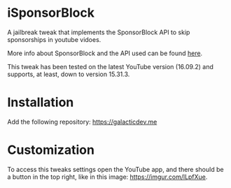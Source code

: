 # iSponsorBlock
A jailbreak tweak that implements the SponsorBlock API to skip sponsorships in youtube vidoes.

More info about SponsorBlock and the API used can be found [here](https://sponsor.ajay.app).

This tweak has been tested on the latest YouTube version (16.09.2) and supports, at least, down to version 15.31.3.

# Installation

Add the following repository: https://galacticdev.me

# Customization
To access this tweaks settings open the YouTube app, and there should be a button in the top right, like in this image: https://imgur.com/lLpfXue.
